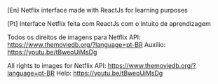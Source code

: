 [En] Netflix interface made with ReactJs for learning purposes 

[Pt] Interface Netflix feita com ReactJs com o intuito de aprendizagem

Todos os direitos de imagens para Netflix 
API: https://www.themoviedb.org/?language=pt-BR
Auxílio: https://youtu.be/tBweoUiMsDg

All rights to images for Netflix
API: https://www.themoviedb.org/?language=pt-BR
Help: https://youtu.be/tBweoUiMsDg
